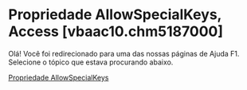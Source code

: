 
# Propriedade AllowSpecialKeys, Access [vbaac10.chm5187000]

Olá! Você foi redirecionado para uma das nossas páginas de Ajuda F1. Selecione o tópico que estava procurando abaixo.

[Propriedade AllowSpecialKeys](http://msdn.microsoft.com/library/5628e6b6-f253-a435-5bce-58b6727382cc%28Office.15%29.aspx)
